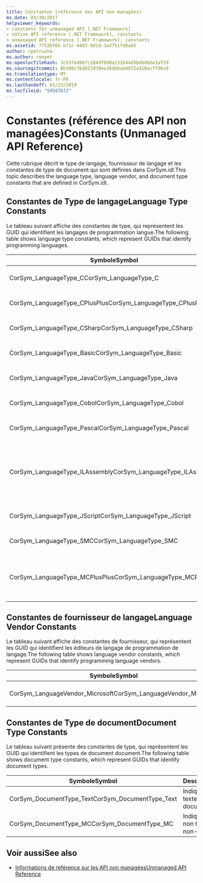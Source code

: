 ```yaml
---
title: Constantes (référence des API non managées)
ms.date: 03/30/2017
helpviewer_keywords:
- constants for unmanaged API [.NET Framework]
- native API reference [.NET Framework], constants
- unmanaged API reference [.NET Framework], constants
ms.assetid: 77526f65-b71c-4483-9d19-3a3751fd8a45
author: rpetrusha
ms.author: ronpet
ms.openlocfilehash: 3c537e4967c284df899a131b44d96dbdb6e1af29
ms.sourcegitcommit: 6b308cf6d627d78ee36dbbae8972a310ac7fd6c8
ms.translationtype: MT
ms.contentlocale: fr-FR
ms.lasthandoff: 01/23/2019
ms.locfileid: "54587672"
---
```

# <a name="constants-unmanaged-api-reference"></a><span data-ttu-id="6afa6-102">Constantes (référence des API non managées)</span><span class="sxs-lookup"><span data-stu-id="6afa6-102">Constants (Unmanaged API Reference)</span></span>
<span data-ttu-id="6afa6-103">Cette rubrique décrit le type de langage, fournisseur de langage et les constantes de type de document qui sont définies dans CorSym.idl.</span><span class="sxs-lookup"><span data-stu-id="6afa6-103">This topic describes the language type, language vendor, and document type constants that are defined in CorSym.idl.</span></span>  
  
## <a name="language-type-constants"></a><span data-ttu-id="6afa6-104">Constantes de Type de langage</span><span class="sxs-lookup"><span data-stu-id="6afa6-104">Language Type Constants</span></span>  
 <span data-ttu-id="6afa6-105">Le tableau suivant affiche des constantes de type, qui représentent les GUID qui identifient les langages de programmation langue.</span><span class="sxs-lookup"><span data-stu-id="6afa6-105">The following table shows language type constants, which represent GUIDs that identify programming languages.</span></span>  
  
|<span data-ttu-id="6afa6-106">Symbole</span><span class="sxs-lookup"><span data-stu-id="6afa6-106">Symbol</span></span>|<span data-ttu-id="6afa6-107">Description</span><span class="sxs-lookup"><span data-stu-id="6afa6-107">Description</span></span>|  
|------------|-----------------|  
|<span data-ttu-id="6afa6-108">CorSym_LanguageType_C</span><span class="sxs-lookup"><span data-stu-id="6afa6-108">CorSym_LanguageType_C</span></span>|<span data-ttu-id="6afa6-109">Indique le langage C.</span><span class="sxs-lookup"><span data-stu-id="6afa6-109">Indicates the C language.</span></span>|  
|<span data-ttu-id="6afa6-110">CorSym_LanguageType_CPlusPlus</span><span class="sxs-lookup"><span data-stu-id="6afa6-110">CorSym_LanguageType_CPlusPlus</span></span>|<span data-ttu-id="6afa6-111">Indique le langage C++.</span><span class="sxs-lookup"><span data-stu-id="6afa6-111">Indicates the C++ language.</span></span>|  
|<span data-ttu-id="6afa6-112">CorSym_LanguageType_CSharp</span><span class="sxs-lookup"><span data-stu-id="6afa6-112">CorSym_LanguageType_CSharp</span></span>|<span data-ttu-id="6afa6-113">Indique le C# langage.</span><span class="sxs-lookup"><span data-stu-id="6afa6-113">Indicates the C# language.</span></span>|  
|<span data-ttu-id="6afa6-114">CorSym_LanguageType_Basic</span><span class="sxs-lookup"><span data-stu-id="6afa6-114">CorSym_LanguageType_Basic</span></span>|<span data-ttu-id="6afa6-115">Indique la langue de base.</span><span class="sxs-lookup"><span data-stu-id="6afa6-115">Indicates the Basic language.</span></span>|  
|<span data-ttu-id="6afa6-116">CorSym_LanguageType_Java</span><span class="sxs-lookup"><span data-stu-id="6afa6-116">CorSym_LanguageType_Java</span></span>|<span data-ttu-id="6afa6-117">Indique le langage Java.</span><span class="sxs-lookup"><span data-stu-id="6afa6-117">Indicates the Java language.</span></span>|  
|<span data-ttu-id="6afa6-118">CorSym_LanguageType_Cobol</span><span class="sxs-lookup"><span data-stu-id="6afa6-118">CorSym_LanguageType_Cobol</span></span>|<span data-ttu-id="6afa6-119">Indique le langage COBOL.</span><span class="sxs-lookup"><span data-stu-id="6afa6-119">Indicates the COBOL language.</span></span>|  
|<span data-ttu-id="6afa6-120">CorSym_LanguageType_Pascal</span><span class="sxs-lookup"><span data-stu-id="6afa6-120">CorSym_LanguageType_Pascal</span></span>|<span data-ttu-id="6afa6-121">Indique le langage Pascal.</span><span class="sxs-lookup"><span data-stu-id="6afa6-121">Indicates the Pascal language.</span></span>|  
|<span data-ttu-id="6afa6-122">CorSym_LanguageType_ILAssembly</span><span class="sxs-lookup"><span data-stu-id="6afa6-122">CorSym_LanguageType_ILAssembly</span></span>|<span data-ttu-id="6afa6-123">Indique le code d’assembly de Microsoft intermediate language (MSIL).</span><span class="sxs-lookup"><span data-stu-id="6afa6-123">Indicates the Microsoft intermediate language (MSIL) assembly code.</span></span>|  
|<span data-ttu-id="6afa6-124">CorSym_LanguageType_JScript</span><span class="sxs-lookup"><span data-stu-id="6afa6-124">CorSym_LanguageType_JScript</span></span>|<span data-ttu-id="6afa6-125">Indique le langage JScript.</span><span class="sxs-lookup"><span data-stu-id="6afa6-125">Indicates the JScript language.</span></span>|  
|<span data-ttu-id="6afa6-126">CorSym_LanguageType_SMC</span><span class="sxs-lookup"><span data-stu-id="6afa6-126">CorSym_LanguageType_SMC</span></span>|<span data-ttu-id="6afa6-127">Indique le langage SMC.</span><span class="sxs-lookup"><span data-stu-id="6afa6-127">Indicates the SMC language.</span></span>|  
|<span data-ttu-id="6afa6-128">CorSym_LanguageType_MCPlusPlus</span><span class="sxs-lookup"><span data-stu-id="6afa6-128">CorSym_LanguageType_MCPlusPlus</span></span>|<span data-ttu-id="6afa6-129">Indique le langage C++ activé pour le .NET Framework.</span><span class="sxs-lookup"><span data-stu-id="6afa6-129">Indicates the C++ language enabled for the .NET Framework.</span></span>|  
  
## <a name="language-vendor-constants"></a><span data-ttu-id="6afa6-130">Constantes de fournisseur de langage</span><span class="sxs-lookup"><span data-stu-id="6afa6-130">Language Vendor Constants</span></span>  
 <span data-ttu-id="6afa6-131">Le tableau suivant affiche des constantes de fournisseur, qui représentent les GUID qui identifient les éditeurs de langage de programmation de langage.</span><span class="sxs-lookup"><span data-stu-id="6afa6-131">The following table shows language vendor constants, which represent GUIDs that identify programming language vendors.</span></span>  
  
|<span data-ttu-id="6afa6-132">Symbole</span><span class="sxs-lookup"><span data-stu-id="6afa6-132">Symbol</span></span>|<span data-ttu-id="6afa6-133">Description</span><span class="sxs-lookup"><span data-stu-id="6afa6-133">Description</span></span>|  
|------------|-----------------|  
|<span data-ttu-id="6afa6-134">CorSym_LanguageVendor_Microsoft</span><span class="sxs-lookup"><span data-stu-id="6afa6-134">CorSym_LanguageVendor_Microsoft</span></span>|<span data-ttu-id="6afa6-135">Indique à Microsoft.</span><span class="sxs-lookup"><span data-stu-id="6afa6-135">Indicates Microsoft.</span></span>|  
  
## <a name="document-type-constants"></a><span data-ttu-id="6afa6-136">Constantes de Type de document</span><span class="sxs-lookup"><span data-stu-id="6afa6-136">Document Type Constants</span></span>  
 <span data-ttu-id="6afa6-137">Le tableau suivant présente des constantes de type, qui représentent les GUID qui identifient les types de document document.</span><span class="sxs-lookup"><span data-stu-id="6afa6-137">The following table shows document type constants, which represent GUIDs that identify document types.</span></span>  
  
|<span data-ttu-id="6afa6-138">Symbole</span><span class="sxs-lookup"><span data-stu-id="6afa6-138">Symbol</span></span>|<span data-ttu-id="6afa6-139">Description</span><span class="sxs-lookup"><span data-stu-id="6afa6-139">Description</span></span>|  
|------------|-----------------|  
|<span data-ttu-id="6afa6-140">CorSym_DocumentType_Text</span><span class="sxs-lookup"><span data-stu-id="6afa6-140">CorSym_DocumentType_Text</span></span>|<span data-ttu-id="6afa6-141">Indique un document texte.</span><span class="sxs-lookup"><span data-stu-id="6afa6-141">Indicates a text document.</span></span>|  
|<span data-ttu-id="6afa6-142">CorSym_DocumentType_MC</span><span class="sxs-lookup"><span data-stu-id="6afa6-142">CorSym_DocumentType_MC</span></span>|<span data-ttu-id="6afa6-143">Indique un document non textuels.</span><span class="sxs-lookup"><span data-stu-id="6afa6-143">Indicates a non-text document.</span></span>|  
  
## <a name="see-also"></a><span data-ttu-id="6afa6-144">Voir aussi</span><span class="sxs-lookup"><span data-stu-id="6afa6-144">See also</span></span>
- [<span data-ttu-id="6afa6-145">Informations de référence sur les API non managées</span><span class="sxs-lookup"><span data-stu-id="6afa6-145">Unmanaged API Reference</span></span>](../../../docs/framework/unmanaged-api/index.md)
